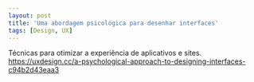 ```yaml
---
layout: post
title: 'Uma abordagem psicológica para desenhar interfaces'
tags: [Design, UX]
---
```


Técnicas para otimizar a experiência de aplicativos e sites.<br>
<https://uxdesign.cc/a-psychological-approach-to-designing-interfaces-c94b2d43eaa3>
